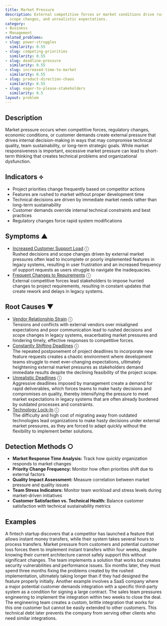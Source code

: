 ```yaml
---
title: Market Pressure
description: External competitive forces or market conditions drive rushed decisions,
  scope changes, and unrealistic expectations.
category:
- Business
- Management
related_problems:
- slug: power-struggles
  similarity: 0.55
- slug: competing-priorities
  similarity: 0.55
- slug: deadline-pressure
  similarity: 0.55
- slug: increased-time-to-market
  similarity: 0.55
- slug: product-direction-chaos
  similarity: 0.55
- slug: eager-to-please-stakeholders
  similarity: 0.5
layout: problem
---
```


## Description

Market pressure occurs when competitive forces, regulatory changes, economic conditions, or customer demands create external pressure that drives internal decision-making in ways that may compromise technical quality, team sustainability, or long-term strategic goals. While market responsiveness is important, excessive market pressure can lead to short-term thinking that creates technical problems and organizational dysfunction.


## Indicators ⟡

- Project priorities change frequently based on competitor actions
- Features are rushed to market without proper development time
- Technical decisions are driven by immediate market needs rather than long-term sustainability
- Customer demands override internal technical constraints and best practices
- Regulatory changes force rapid system modifications


## Symptoms ▲

- [Increased Customer Support Load](increased-customer-support-load.md) <span class="info-tooltip" title="Confidence: 0.393, Strength: 0.627">ⓘ</span>
<br/>  Rushed decisions and scope changes driven by external market pressures often lead to incomplete or poorly implemented features in legacy systems, resulting in user frustration and an increased frequency of support requests as users struggle to navigate the inadequacies.
- [Frequent Changes to Requirements](frequent-changes-to-requirements.md) <span class="info-tooltip" title="Confidence: 0.384, Strength: 0.610">ⓘ</span>
<br/>  External competitive forces lead stakeholders to impose hurried changes to project requirements, resulting in constant updates that create rework and delays in legacy systems.

## Root Causes ▼

- [Vendor Relationship Strain](vendor-relationship-strain.md) <span class="info-tooltip" title="Confidence: 0.335, Strength: 0.918">ⓘ</span>
<br/>  Tensions and conflicts with external vendors over misaligned expectations and poor communication lead to rushed decisions and scope changes in legacy systems, exacerbating market pressures and hindering timely, effective responses to competitive forces.
- [Constantly Shifting Deadlines](constantly-shifting-deadlines.md) <span class="info-tooltip" title="Confidence: 0.318, Strength: 0.898">ⓘ</span>
<br/>  The repeated postponement of project deadlines to incorporate new feature requests creates a chaotic environment where development teams struggle to meet ever-changing expectations, ultimately heightening external market pressures as stakeholders demand immediate results despite the declining feasibility of the project scope.
- [Unrealistic Deadlines](unrealistic-deadlines.md) <span class="info-tooltip" title="Confidence: 0.317, Strength: 0.882">ⓘ</span>
<br/>  Aggressive deadlines imposed by management create a demand for rapid deliverables, which forces teams to make hasty decisions and compromises on quality, thereby intensifying the pressure to meet market expectations in legacy systems that are often already burdened by outdated processes and constraints.
- [Technology Lock-In](technology-lock-in.md) <span class="info-tooltip" title="Confidence: 0.306, Strength: 0.827">ⓘ</span>
<br/>  The difficulty and high cost of migrating away from outdated technologies lead organizations to make hasty decisions under external market pressures, as they are forced to adapt quickly without the flexibility to implement better solutions.

## Detection Methods ○

- **Market Response Time Analysis:** Track how quickly organization responds to market changes
- **Priority Change Frequency:** Monitor how often priorities shift due to external factors
- **Quality Impact Assessment:** Measure correlation between market pressure and quality issues
- **Team Stress Indicators:** Monitor team workload and stress levels during market-driven initiatives
- **Customer Satisfaction vs. Technical Health:** Balance customer satisfaction with technical sustainability metrics


## Examples

A fintech startup discovers that a competitor has launched a feature that allows instant money transfers, while their system takes several hours to process transfers. Market pressure from customers and potential customer loss forces them to implement instant transfers within four weeks, despite knowing their current architecture cannot safely support this without significant changes. The team implements a solution that works but creates security vulnerabilities and performance issues. Six months later, they must spend three months fixing the problems created by the rushed implementation, ultimately taking longer than if they had designed the feature properly initially. Another example involves a SaaS company where a major potential customer demands integration with a specific third-party system as a condition for signing a large contract. The sales team pressures engineering to implement the integration within two weeks to close the deal. The engineering team creates a custom, brittle integration that works for this one customer but cannot be easily extended to other customers. This technical debt later prevents the company from serving other clients who need similar integrations.
